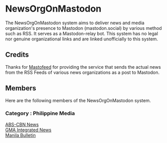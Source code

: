 # NewsOrgOnMastodon
The NewsOrgOnMastodon system aims to deliver news and media organization's presence to Mastodon (mastodon.social) by various method such as RSS. It serves as a Mastodon-relay bot. This system has no legal nor genuine organizational links and are linked unofficially to this system. 

## Credits
Thanks for [Mastofeed](https://mastoget.x10.bz) for providing the service that sends the actual news from the RSS Feeds of various news organizations as a post to Mastodon.

## Members
Here are the following members of the NewsOrgOnMastodon system.
### Category : Philippine Media
<a rel="me" href="https://mastodon.social/@rssabscbnnews">ABS-CBN News</a><br>
<a rel="me" href="https://mastodon.social/@rssgma">GMA Integrated News</a><br>
<a rel="me" href="https://mastodon.social/@rssmanilabulletin">Manila Bulletin</a>
